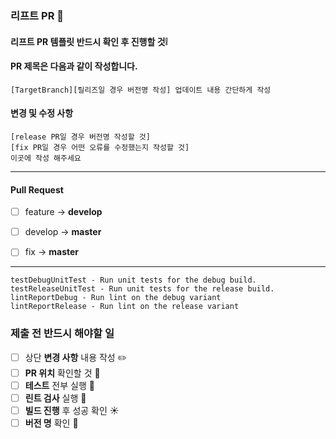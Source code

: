 
### 리프트 PR 🚀

#### 리프트 PR 템플릿 반드시 확인 후 진행할 것❕

#### PR 제목은 다음과 같이 작성합니다.
	[TargetBranch][릴리즈일 경우 버전명 작성] 업데이트 내용 간단하게 작성

#### 변경 및 수정 사항

	[release PR일 경우 버전명 작성할 것]
    [fix PR일 경우 어떤 오류를 수정했는지 작성할 것]
	이곳에 작성 해주세요 

<hr>

#### Pull Request
- [ ] feature -> **develop**
- [ ] develop -> **master**
- [ ] fix -> **master**


<hr>

    testDebugUnitTest - Run unit tests for the debug build.
    testReleaseUnitTest - Run unit tests for the release build.
    lintReportDebug - Run lint on the debug variant
    lintReportRelease - Run lint on the release variant

### 제출 전 반드시 해야할 일

- [ ] 상단 **변경 사항** 내용 작성 ✏️
- [ ] **PR 위치** 확인할 것 🌻
- [ ] **테스트** 전부 실행 📙
- [ ] **린트 검사** 실행 🔎
- [ ] **빌드 진행** 후 성공 확인 ☀️
- [ ] **버전 명** 확인 🧲
